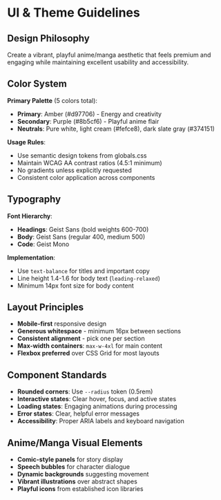# UI & Theme Guidelines

## Design Philosophy
Create a vibrant, playful anime/manga aesthetic that feels premium and engaging while maintaining excellent usability and accessibility.

## Color System
**Primary Palette** (5 colors total):
- **Primary**: Amber (#d97706) - Energy and creativity
- **Secondary**: Purple (#8b5cf6) - Playful anime flair
- **Neutrals**: Pure white, light cream (#fefce8), dark slate gray (#374151)

**Usage Rules**:
- Use semantic design tokens from globals.css
- Maintain WCAG AA contrast ratios (4.5:1 minimum)
- No gradients unless explicitly requested
- Consistent color application across components

## Typography
**Font Hierarchy**:
- **Headings**: Geist Sans (bold weights 600-700)
- **Body**: Geist Sans (regular 400, medium 500)
- **Code**: Geist Mono

**Implementation**:
- Use `text-balance` for titles and important copy
- Line height 1.4-1.6 for body text (`leading-relaxed`)
- Minimum 14px font size for body content

## Layout Principles
- **Mobile-first** responsive design
- **Generous whitespace** - minimum 16px between sections
- **Consistent alignment** - pick one per section
- **Max-width containers**: `max-w-4xl` for main content
- **Flexbox preferred** over CSS Grid for most layouts

## Component Standards
- **Rounded corners**: Use `--radius` token (0.5rem)
- **Interactive states**: Clear hover, focus, and active states
- **Loading states**: Engaging animations during processing
- **Error states**: Clear, helpful error messages
- **Accessibility**: Proper ARIA labels and keyboard navigation

## Anime/Manga Visual Elements
- **Comic-style panels** for story display
- **Speech bubbles** for character dialogue
- **Dynamic backgrounds** suggesting movement
- **Vibrant illustrations** over abstract shapes
- **Playful icons** from established icon libraries
